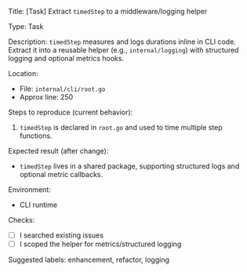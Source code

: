 
Title: [Task] Extract `timedStep` to a middleware/logging helper

Type: Task

Description:
`timedStep` measures and logs durations inline in CLI code. Extract it into a reusable helper (e.g., `internal/logging`) with structured logging and optional metrics hooks.

Location:
- File: `internal/cli/root.go`
- Approx line: 250

Steps to reproduce (current behavior):
1. `timedStep` is declared in `root.go` and used to time multiple step functions.

Expected result (after change):
- `timedStep` lives in a shared package, supporting structured logs and optional metric callbacks.

Environment:
- CLI runtime

Checks:
- [ ] I searched existing issues
- [ ] I scoped the helper for metrics/structured logging

Suggested labels: enhancement, refactor, logging
